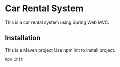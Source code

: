 # Car Rental System

This is a car rental system using Spring Web MVC.

## Installation

This is a Maven project Use npm init to install project.

```bash
npm init
```
